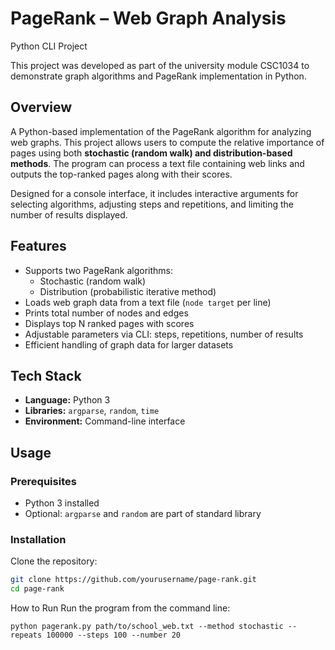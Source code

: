 # PageRank – Web Graph Analysis  
Python CLI Project

This project was developed as part of the university module CSC1034 to demonstrate graph algorithms and PageRank implementation in Python.

## Overview
A Python-based implementation of the PageRank algorithm for analyzing web graphs. This project allows users to compute the relative importance of pages using both **stochastic (random walk) and distribution-based methods**. The program can process a text file containing web links and outputs the top-ranked pages along with their scores.  

Designed for a console interface, it includes interactive arguments for selecting algorithms, adjusting steps and repetitions, and limiting the number of results displayed.

## Features
- Supports two PageRank algorithms:  
  - Stochastic (random walk)  
  - Distribution (probabilistic iterative method)  
- Loads web graph data from a text file (`node target` per line)  
- Prints total number of nodes and edges  
- Displays top N ranked pages with scores  
- Adjustable parameters via CLI: steps, repetitions, number of results  
- Efficient handling of graph data for larger datasets  

## Tech Stack
- **Language:** Python 3  
- **Libraries:** `argparse`, `random`, `time`  
- **Environment:** Command-line interface  

## Usage

### Prerequisites
- Python 3 installed
- Optional: `argparse` and `random` are part of standard library  

### Installation
Clone the repository:

```bash
git clone https://github.com/yourusername/page-rank.git
cd page-rank
```
How to Run
Run the program from the command line:
```
python pagerank.py path/to/school_web.txt --method stochastic --repeats 100000 --steps 100 --number 20
